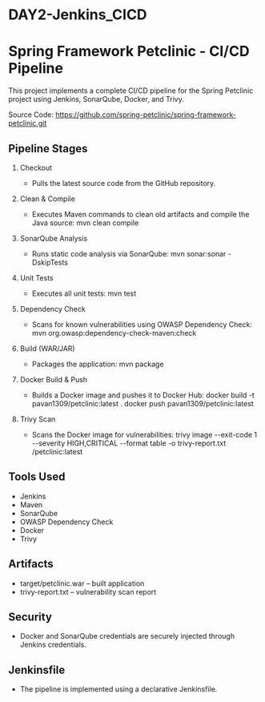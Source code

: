 # DAY2-Jenkins_CICD

Spring Framework Petclinic - CI/CD Pipeline
===========================================

This project implements a complete CI/CD pipeline for the Spring Petclinic project using Jenkins, SonarQube, Docker, and Trivy.

Source Code: https://github.com/spring-petclinic/spring-framework-petclinic.git

Pipeline Stages
---------------

1. Checkout
   - Pulls the latest source code from the GitHub repository.

2. Clean & Compile
   - Executes Maven commands to clean old artifacts and compile the Java source:
     mvn clean compile

3. SonarQube Analysis
   - Runs static code analysis via SonarQube:
     mvn sonar:sonar -DskipTests

4. Unit Tests
   - Executes all unit tests:
     mvn test

5. Dependency Check
   - Scans for known vulnerabilities using OWASP Dependency Check:
     mvn org.owasp:dependency-check-maven:check

6. Build (WAR/JAR)
   - Packages the application:
     mvn package

7. Docker Build & Push
   - Builds a Docker image and pushes it to Docker Hub:
     docker build -t pavan1309/petclinic:latest .
     docker push pavan1309/petclinic:latest

8. Trivy Scan
   - Scans the Docker image for vulnerabilities:
     trivy image --exit-code 1 --severity HIGH,CRITICAL --format table -o trivy-report.txt <your-username>/petclinic:latest

Tools Used
----------
- Jenkins
- Maven
- SonarQube
- OWASP Dependency Check
- Docker
- Trivy

Artifacts
---------
- target/petclinic.war – built application
- trivy-report.txt – vulnerability scan report

Security
--------
- Docker and SonarQube credentials are securely injected through Jenkins credentials.

Jenkinsfile
-----------
- The pipeline is implemented using a declarative Jenkinsfile.



